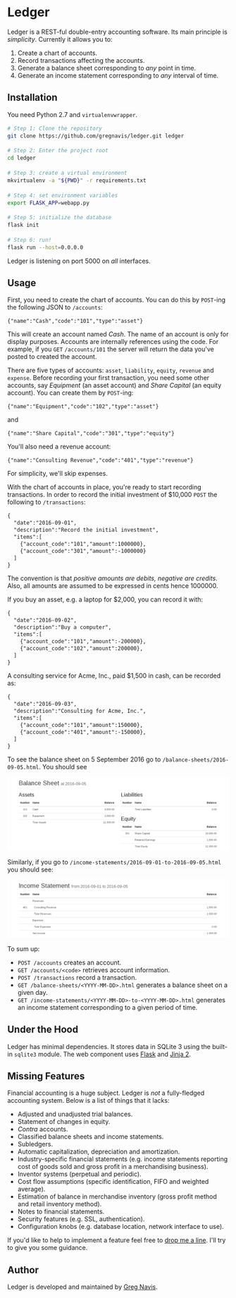 # Ledger

Ledger is a REST-ful double-entry accounting software. Its main principle is
_simplicity_. Currently it allows you to:

1. Create a chart of accounts.
2. Record transactions affecting the accounts.
3. Generate a balance sheet corresponding to _any_ point in time.
4. Generate an income statement corresponding to _any_ interval of time.

## Installation

You need Python 2.7 and `virtualenvwrapper`.

```bash
# Step 1: Clone the repository
git clone https://github.com/gregnavis/ledger.git ledger

# Step 2: Enter the project root
cd ledger

# Step 3: create a virtual environment
mkvirtualenv -a "${PWD}" -r requirements.txt

# Step 4: set environment variables
export FLASK_APP=webapp.py

# Step 5: initialize the database
flask init

# Step 6: run!
flask run --host=0.0.0.0
```

Ledger is listening on port 5000 on _all_ interfaces.

## Usage


First, you need to create the chart of accounts. You can do this by `POST`-ing
the following JSON to `/accounts`:

```
{"name":"Cash","code":"101","type":"asset"}
```

This will create an account named _Cash_. The name of an account is only for
display purposes. Accounts are internally references using the code. For
example, if you `GET` `/accounts/101` the server will return the data you've
posted to created the account.

There are five types of accounts: `asset`, `liability`, `equity`, `revenue` and
`expense`. Before recording your first transaction, you need some other
accounts, say _Equipment_ (an asset account) and _Share Capital_ (an equity
account). You can create them by `POST`-ing:

```
{"name":"Equipment","code":"102","type":"asset"}
```

and

```
{"name":"Share Capital","code":"301","type":"equity"}
```

You'll also need a revenue account:

```
{"name":"Consulting Revenue","code":"401","type":"revenue"}
```

For simplicity, we'll skip expenses.

With the chart of accounts in place, you're ready to start recording
transactions. In order to record the initial investment of $10,000 `POST` the
following to `/transactions`:

```
{
  "date":"2016-09-01",
  "description":"Record the initial investment",
  "items":[
    {"account_code":"101","amount":1000000},
    {"account_code":"301","amount":-1000000}
  ]
}
```

The convention is that _positive amounts are debits, negative are credits_.
Also, all amounts are assumed to be expressed in cents hence 1000000.

If you buy an asset, e.g. a laptop for $2,000, you can record it with:

```
{
  "date":"2016-09-02",
  "description":"Buy a computer",
  "items":[
    {"account_code":"101","amount":-200000},
    {"account_code":"102","amount":200000},
  ]
}
```

A consulting service for Acme, Inc., paid $1,500 in cash, can be recorded as:

```
{
  "date":"2016-09-03",
  "description":"Consulting for Acme, Inc.",
  "items":[
    {"account_code":"101","amount":150000},
    {"account_code":"401","amount":-150000},
  ]
}
```

To see the balance sheet on 5 September 2016 go to
`/balance-sheets/2016-09-05.html`. You should see

![The balance sheet on 5 September 2016](docs/balance_sheet.png)

Similarly, if you go to `/income-statements/2016-09-01-to-2016-09-05.html` you
should see:

![The income statement from 1 to 5 September 2016](docs/income_statement.png)

To sum up:

* `POST /accounts` creates an account.
* `GET /accounts/<code>` retrieves account information.
* `POST /transactions` record a transaction.
* `GET /balance-sheets/<YYYY-MM-DD>.html` generates a balance sheet on a given
  day.
* `GET /income-statements/<YYYY-MM-DD>-to-<YYYY-MM-DD>.html` generates an income
  statement corresponding to a given period of time.

## Under the Hood

Ledger has minimal dependencies. It stores data in SQLite 3 using the built-in
`sqlite3` module. The web component uses [Flask](http://flask.pocoo.org/) and
[Jinja 2](http://jinja.pocoo.org/).

## Missing Features

Financial accounting is a huge subject. Ledger is _not_ a fully-fledged
accounting system. Below is a list of things that it lacks:

* Adjusted and unadjusted trial balances.
* Statement of changes in equity.
* _Contra_ accounts.
* Classified balance sheets and income statements.
* Subledgers.
* Automatic capitalization, depreciation and amortization.
* Industry-specific financial statements (e.g. income statements reporting cost
  of goods sold and gross profit in a merchandising business).
* Inventor systems (perpetual and periodic).
* Cost flow assumptions (specific identification, FIFO and weighted average).
* Estimation of balance in merchandise inventory (gross profit method and retail
  inventory method).
* Notes to financial statements.
* Security features (e.g. SSL, authentication).
* Configuration knobs (e.g. database location, network interface to use).

If you'd like to help to implement a feature feel free to [drop me a
line](mailto:contact@gregnavis.com). I'll try to give you some guidance.

## Author

Ledger is developed and maintained by [Greg Navis](http://www.gregnavis.com/).

